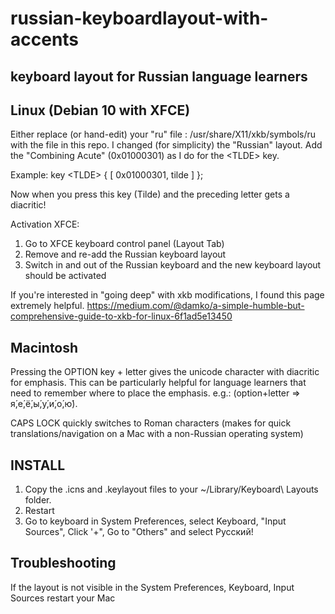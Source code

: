 # russian-keyboardlayout-with-accents

keyboard layout for Russian language learners 
---------------------------------------------

Linux (Debian 10 with XFCE)
---------------------------

Either replace (or hand-edit) your "ru" file : /usr/share/X11/xkb/symbols/ru with the file in this repo.
I changed (for simplicity) the "Russian" layout.
Add the "Combining Acute" (0x01000301) as I do for the \<TLDE\> key.
  
Example:
key \<TLDE\> { [ 0x01000301, tilde ] };

Now when you press this key (Tilde) and the preceding letter gets a diacritic!

Activation XFCE:
1) Go to XFCE keyboard control panel (Layout Tab)
2) Remove and re-add the Russian keyboard layout
3) Switch in and out of the Russian keyboard and the new keyboard layout should be activated

If you're interested in "going deep" with xkb modifications, I found this page extremely helpful.
https://medium.com/@damko/a-simple-humble-but-comprehensive-guide-to-xkb-for-linux-6f1ad5e13450

Macintosh 
-------------------------------------------------------

Pressing the OPTION key + letter gives the unicode character with diacritic for emphasis.  This can be particularly helpful for language learners that need to remember where to place the emphasis.  e.g.: (option+letter => я́,е́,ё́,ы́,у́,и́,о́,ю́).  

CAPS LOCK quickly switches to Roman characters (makes for quick translations/navigation on a Mac with a non-Russian operating system)

INSTALL
-------
1. Copy the .icns and .keylayout files to your ~/Library/Keyboard\ Layouts folder.
2. Restart
3. Go to keyboard in System Preferences, select Keyboard, "Input Sources", Click '+", Go to "Others" and select Русский!

Troubleshooting
---------------
If the layout is not visible in the System Preferences, Keyboard, Input Sources restart your Mac
